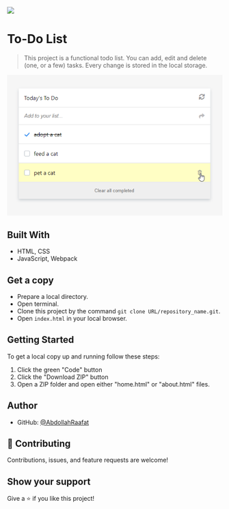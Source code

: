 ![](https://img.shields.io/badge/Microverse-blueviolet)

# To-Do List

> This project is a functional todo list. You can add, edit and delete (one, or a few) tasks. Every change is stored in the local storage.

<img src="/img/app-screenshot.png">


## Built With

- HTML, CSS 
- JavaScript, Webpack

## Get a copy

- Prepare a local directory. 
- Open terminal.
- Clone this project by the command `git clone URL/repository_name.git`.
- Open `index.html` in your local browser.

## Getting Started

To get a local copy up and running follow these steps:

1. Click the green "Code" button
2. Click the "Download ZIP" button
3. Open a ZIP folder and open either "home.html" or "about.html" files.


## Author

- GitHub: [@AbdollahRaafat](https://github.com/abdollahraafat)

## 🤝 Contributing

Contributions, issues, and feature requests are welcome!

## Show your support

Give a ⭐️ if you like this project!
